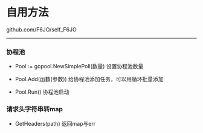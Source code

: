 # 自用方法

github.com/F6JO/self_F6JO

***

### 协程池

* Pool := gopool.NewSimplePoll(数量)    设置协程池数量

* Pool.Add(函数(参数))    给协程池添加任务，可以用循环批量添加

* Pool.Run()    协程池启动

### 请求头字符串转map

* GetHeaders(path)	返回map与err